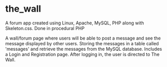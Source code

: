 # the_wall
A forum app created using Linux, Apache, MySQL, PHP along with Skeleton.css. 
Done in procedural PHP




A wall/forum page where users will be able to post a message and see the message displayed by other users. 
Storing the messages in a table called 'messages' and retrieve the messages from the MySQL database. 
Includes a Login and Registration page. 
After logging in, the user is directed to The Wall.

